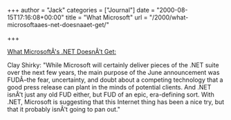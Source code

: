+++
author = "Jack"
categories = ["Journal"]
date = "2000-08-15T17:16:08+00:00"
title = "What Microsoft"
url = "/2000/what-microsoftaaes-net-doesnaaet-get/"

+++

[What Microsoft&#194;'s .NET Doesn&#194;'t Get:][1]

Clay Shirky: "While Microsoft will certainly deliver pieces of the .NET suite over the next few years, the main purpose of the June announcement was FUD&#194;&#8211;the fear, uncertainty, and doubt about a competing technology that a good press release can plant in the minds of potential clients. And .NET isn&#194;'t just any old FUD either, but FUD of an epic, era-defining sort. With .NET, Microsoft is suggesting that this Internet thing has been a nice try, but that it probably isn&#194;'t going to pan out."

 [1]: http://www.business2.com/content/magazine/breakthrough/2000/08/08/15428